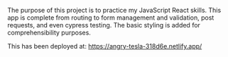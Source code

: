 The purpose of this project is to practice my JavaScript React skills. This app is complete from routing to form management and validation, post requests, and even cypress testing. The basic styling is added for comprehensibility purposes.

This has been deployed at: https://angry-tesla-318d6e.netlify.app/
